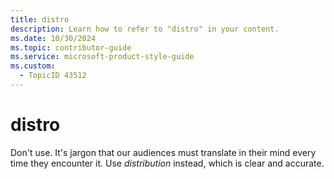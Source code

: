 ```yaml
---
title: distro
description: Learn how to refer to "distro" in your content.
ms.date: 10/30/2024
ms.topic: contributor-guide
ms.service: microsoft-product-style-guide
ms.custom:
  - TopicID 43512
---
```



# distro

Don't use. It's jargon that our audiences must translate in their mind every time they encounter it. Use *distribution* instead, which is clear and accurate.

